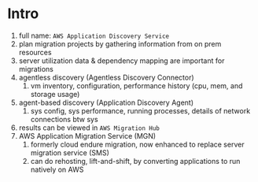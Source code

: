 # Intro
1. full name: `AWS Application Discovery Service`
1. plan migration projects by gathering information from on prem resources
1. server utilization data & dependency mapping are important for migrations
1. agentless discovery (Agentless Discovery Connector)
    1. vm inventory, configuration, performance history (cpu, mem, and storage usage)
1. agent-based discovery (Application Discovery Agent)
    1. sys config, sys performance, running processes, details of network connections btw sys
1. results can be viewed in `AWS Migration Hub`
1. AWS Application Migration Service (MGN)
    1. formerly cloud endure migration, now enhanced to replace server migration service (SMS)
    1. can do rehosting, lift-and-shift, by converting applications to run natively on AWS

